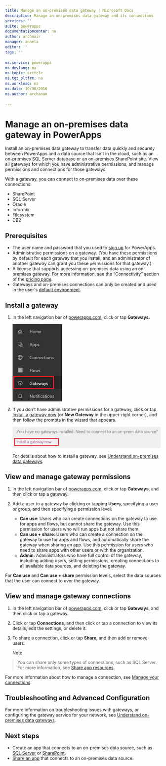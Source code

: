 ```yaml
---
title: Manage an on-premises data gateway | Microsoft Docs
description: Manage an on-premises data gateway and its connections
services: ''
suite: powerapps
documentationcenter: na
author: archnair
manager: anneta
editor: ''
tags: ''

ms.service: powerapps
ms.devlang: na
ms.topic: article
ms.tgt_pltfrm: na
ms.workload: na
ms.date: 10/30/2016
ms.author: archanan

---
```

# Manage an on-premises data gateway in PowerApps
Install an on-premises data gateway to transfer data quickly and securely between PowerApps and a data source that isn't in the cloud, such as an on-premises SQL Server database or an on-premises SharePoint site. View all gateways for which you have administrative permissions, and manage permissions and connections for those gateways.

With a gateway, you can connect to on-premises data over these connections:

* SharePoint
* SQL Server
* Oracle
* Informix
* Filesystem
* DB2

## Prerequisites
* The user name and password that you used to [sign up](../signup-for-powerapps.md) for PowerApps.
* Administrative permissions on a gateway. (You have these permissions by default for each gateway that you install, and an administrator of another gateway can grant you these permissions for that gateway.)
* A license that supports accessing on-premises data using an on-premises gateway. For more information, see the “Connectivity” section of the [pricing page](https://powerapps.microsoft.com/pricing/).
* Gateways and on-premises connections can only be created and used in the user's [default environment](../working-with-environments.md).

## Install a gateway
1. In the left navigation bar of [powerapps.com](https://web.powerapps.com), click or tap **Gateways**.

    ![Gateways in left navigation bar](./media/gateway-management/manage-gateway.png)

2. If you don't have administrative permissions for a gateway, click or tap [Install a gateway now](http://go.microsoft.com/fwlink/?LinkID=820931) (or **New Gateway** in the upper-right corner), and then follow the prompts in the wizard that appears.

    ![Gateways Install](./media/gateway-management/no-gateway-installed.png)

    For details about how to install a gateway, see [Understand on-premises data gateways](gateway-reference.md).

## View and manage gateway permissions
1. In the left navigation bar of [powerapps.com](https://web.powerapps.com), click or tap **Gateways**, and then click or tap a gateway.

2. Add a user to a gateway by clicking or tapping **Users**, specifying a user or group, and then specifying a permission level:

   * **Can use**: Users who can create connections on the gateway to use for apps and flows, but cannot share the gateway. Use this permission for users who will run apps but not share them.
   * **Can use + share**: Users who can create a connection on the gateway to use for apps and flows, and automatically share the gateway when sharing an app. Use this permission for users who need to share apps with other users or with the organization.
   * **Admin**: Administrators who have full control of the gateway, including adding users, setting permissions, creating connections to all available data sources, and deleting the gateway.

For **Can use** and **Can use + share** permission levels, select the data sources that the user can connect to over the gateway.

## View and manage gateway connections
1. In the left navigation bar of [powerapps.com](https://web.powerapps.com), click or tap **Gateways**, and then click or tap a gateway.

2. Click or tap **Connections**, and then click or tap a connection to view its details, edit the settings, or delete it.

3. To share a connection, click or tap **Share**, and then add or remove users.

    > [!NOTE]
> You can share only some types of connections, such as SQL Server. For more information, see [Share app resources](../share-app-resources.md).

For more information about how to manage a connection, see [Manage your connections](add-manage-connections.md).

## Troubleshooting and Advanced Configuration
For more information on troubleshooting issues with gateways, or configuring the gateway service for your network, see [Understand on-premises data gateways](gateway-reference.md).

## Next steps
* Create an app that connects to an on-premises data source, such as [SQL Server](../connections/connection-azure-sqldatabase.md) or [SharePoint](../connections/connection-sharepoint-online.md).
* [Share an app](../share-app.md) that connects to an on-premises data source.
